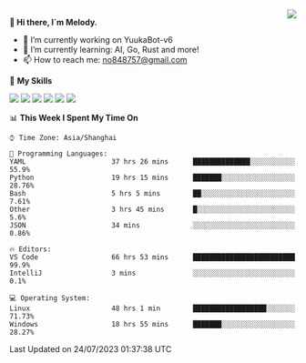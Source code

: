 <a href="#">
  <img align="right" src="https://github-readme-stats.vercel.app/api?username=melodyyuuka&count_private=true&show_icons=true" />
</a>

**👋 Hi there, I`m Melody.**

- 🔭 I’m currently working on YuukaBot-v6
- 🌱 I’m currently learning: AI, Go, Rust and more!
- 📫 How to reach me: no848757@gmail.com

🌟 **My Skills** 

![](https://img.shields.io/badge/-Python-3e74a2?style=flat-square&logo=Python&logoColor=fff)
![](https://img.shields.io/badge/-Java-007396?style=flat-square&logo=OpenJDK&logoColor=fff)
![](https://img.shields.io/badge/-Node.js-339933?style=flat-square&logo=Node.js&logoColor=fff)
![](https://img.shields.io/badge/-Git-f05032?style=flat-square&logo=git&logoColor=fff)
![](https://img.shields.io/badge/-PostgreSQL-4169e1?style=flat-square&logo=PostgreSQL&logoColor=fff)
![](https://img.shields.io/badge/-VSCode-007acc?style=flat-square&logo=Visual-Studio-Code&logoColor=fff)


<!--START_SECTION:waka-->
📊 **This Week I Spent My Time On** 

```text
⌚︎ Time Zone: Asia/Shanghai

💬 Programming Languages: 
YAML                     37 hrs 26 mins      ██████████████░░░░░░░░░░░   55.9% 
Python                   19 hrs 15 mins      ███████░░░░░░░░░░░░░░░░░░   28.76% 
Bash                     5 hrs 5 mins        ██░░░░░░░░░░░░░░░░░░░░░░░   7.61% 
Other                    3 hrs 45 mins       █░░░░░░░░░░░░░░░░░░░░░░░░   5.6% 
JSON                     34 mins             ░░░░░░░░░░░░░░░░░░░░░░░░░   0.86%

🔥 Editors: 
VS Code                  66 hrs 53 mins      █████████████████████████   99.9% 
IntelliJ                 3 mins              ░░░░░░░░░░░░░░░░░░░░░░░░░   0.1%

💻 Operating System: 
Linux                    48 hrs 1 min        ██████████████████░░░░░░░   71.73% 
Windows                  18 hrs 55 mins      ███████░░░░░░░░░░░░░░░░░░   28.27%

```


 Last Updated on 24/07/2023 01:37:38 UTC
<!--END_SECTION:waka-->
